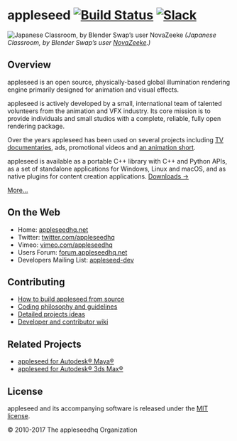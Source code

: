 # appleseed [![Build Status](https://travis-ci.org/appleseedhq/appleseed.svg?branch=master)](https://travis-ci.org/appleseedhq/appleseed) [![Slack](https://slackin-hjzwcqzcjp.now.sh/badge.svg)](https://slackin-hjzwcqzcjp.now.sh/)

![Japanese Classroom, by Blender Swap’s user NovaZeeke](http://appleseedhq.net/img/renders/classroom.jpg)
*(Japanese Classroom, by Blender Swap’s user [NovaZeeke](http://www.blendswap.com/users/view/NovaZeeke).)*

## Overview

appleseed is an open source, physically-based global illumination rendering engine primarily designed for animation and visual effects.

appleseed is actively developed by a small, international team of talented volunteers from the animation and VFX industry. Its core mission is to provide individuals and small studios with a complete, reliable, fully open rendering package.

Over the years appleseed has been used on several projects including [TV documentaries](https://vimeo.com/81199785), ads, promotional videos and [an animation short](http://www.fetchaveryshortfilm.com/).

appleseed is available as a portable C++ library with C++ and Python APIs, as a set of standalone applications for Windows, Linux and macOS, and as native plugins for content creation applications. [Downloads &rarr;](http://appleseedhq.net/download.html)

[More&hellip;](http://appleseedhq.net/about.html)

## On the Web

* Home: [appleseedhq.net](http://appleseedhq.net/)
* Twitter: [twitter.com/appleseedhq](https://twitter.com/appleseedhq)
* Vimeo: [vimeo.com/appleseedhq](https://vimeo.com/appleseedhq)
* Users Forum: [forum.appleseedhq.net](https://forum.appleseedhq.net/)
* Developers Mailing List: [appleseed-dev](http://groups.google.com/group/appleseed-dev)

## Contributing

* [How to build appleseed from source](https://github.com/appleseedhq/appleseed/wiki/Building-appleseed)
* [Coding philosophy and guidelines](https://github.com/appleseedhq/appleseed/wiki/Coding-Philosophy-and-Guidelines)
* [Detailed projects ideas](https://github.com/appleseedhq/appleseed/wiki/List-of-Project-ideas-for-GSoC-2017)
* [Developer and contributor wiki](https://github.com/appleseedhq/appleseed/wiki)

## Related Projects

* [appleseed for Autodesk® Maya®](https://github.com/appleseedhq/appleseed-maya)
* [appleseed for Autodesk® 3ds Max®](https://github.com/appleseedhq/appleseed-max)

## License

appleseed and its accompanying software is released under the [MIT license](http://en.wikipedia.org/wiki/MIT_License).

© 2010-2017 The appleseedhq Organization
